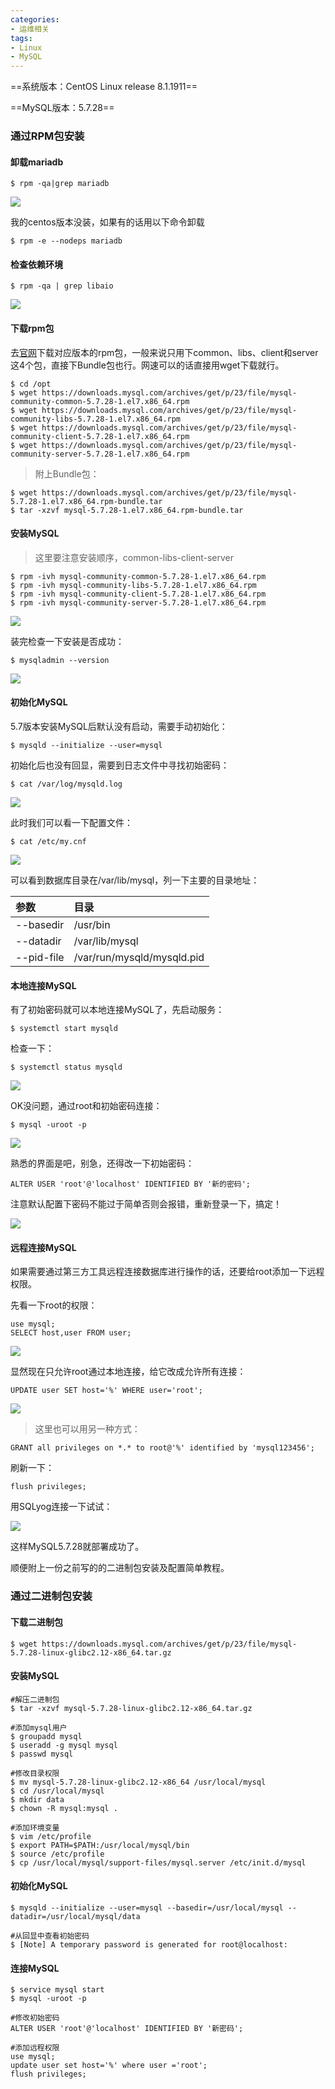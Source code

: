 ```yaml
---
categories:
- 运维相关
tags:
- Linux
- MySQL
---
```


==系统版本：CentOS Linux release 8.1.1911==

==MySQL版本：5.7.28==





### 通过RPM包安装



#### 卸载mariadb

```shell
$ rpm -qa|grep mariadb
```

![](C:\Users\rickee\Desktop\mariadb.png)

我的centos版本没装，如果有的话用以下命令卸载

```shell
$ rpm -e --nodeps mariadb
```



#### 检查依赖环境

```shell
$ rpm -qa | grep libaio
```

![](C:\Users\rickee\Desktop\deps.png)


<!-- more -->


#### 下载rpm包

去[官网](https://dev.mysql.com/downloads/mysql/)下载对应版本的rpm包，一般来说只用下common、libs、client和server这4个包，直接下Bundle包也行。网速可以的话直接用wget下载就行。

```shell
$ cd /opt
$ wget https://downloads.mysql.com/archives/get/p/23/file/mysql-community-common-5.7.28-1.el7.x86_64.rpm
$ wget https://downloads.mysql.com/archives/get/p/23/file/mysql-community-libs-5.7.28-1.el7.x86_64.rpm
$ wget https://downloads.mysql.com/archives/get/p/23/file/mysql-community-client-5.7.28-1.el7.x86_64.rpm
$ wget https://downloads.mysql.com/archives/get/p/23/file/mysql-community-server-5.7.28-1.el7.x86_64.rpm
```

> 附上Bundle包：

```shell
$ wget https://downloads.mysql.com/archives/get/p/23/file/mysql-5.7.28-1.el7.x86_64.rpm-bundle.tar
$ tar -xzvf mysql-5.7.28-1.el7.x86_64.rpm-bundle.tar
```



#### 安装MySQL

> 这里要注意安装顺序，common-libs-client-server

```shell
$ rpm -ivh mysql-community-common-5.7.28-1.el7.x86_64.rpm
$ rpm -ivh mysql-community-libs-5.7.28-1.el7.x86_64.rpm
$ rpm -ivh mysql-community-client-5.7.28-1.el7.x86_64.rpm
$ rpm -ivh mysql-community-server-5.7.28-1.el7.x86_64.rpm
```

![](C:\Users\rickee\Desktop\install.png)

装完检查一下安装是否成功：

```shell
$ mysqladmin --version
```

![](C:\Users\rickee\Desktop\version.png)



#### 初始化MySQL

5.7版本安装MySQL后默认没有启动，需要手动初始化：

```shell
$ mysqld --initialize --user=mysql
```

初始化后也没有回显，需要到日志文件中寻找初始密码：

```shell
$ cat /var/log/mysqld.log
```

![](C:\Users\rickee\Desktop\initialize.png)

此时我们可以看一下配置文件：

```
$ cat /etc/my.cnf
```

![](C:\Users\rickee\Desktop\conf.png)

可以看到数据库目录在/var/lib/mysql，列一下主要的目录地址：

| 参数       | 目录                       |
| :--------- | :------------------------- |
| --basedir  | /usr/bin                   |
| --datadir  | /var/lib/mysql             |
| --pid-file | /var/run/mysqld/mysqld.pid |



#### 本地连接MySQL

有了初始密码就可以本地连接MySQL了，先启动服务：

```shell
$ systemctl start mysqld
```

检查一下：

```shell
$ systemctl status mysqld
```

![](C:\Users\rickee\Desktop\start.png)

OK没问题，通过root和初始密码连接：

```shell
$ mysql -uroot -p
```

![](C:\Users\rickee\Desktop\link.png)

熟悉的界面是吧，别急，还得改一下初始密码：

```mysql
ALTER USER 'root'@'localhost' IDENTIFIED BY '新的密码';
```

注意默认配置下密码不能过于简单否则会报错，重新登录一下，搞定！

![](C:\Users\rickee\Desktop\over.png)



#### 远程连接MySQL

如果需要通过第三方工具远程连接数据库进行操作的话，还要给root添加一下远程权限。

先看一下root的权限：

```mysql
use mysql;
SELECT host,user FROM user;
```

![](C:\Users\rickee\Desktop\user.png)

显然现在只允许root通过本地连接，给它改成允许所有连接：

```mysql
UPDATE user SET host='%' WHERE user='root';
```

![](C:\Users\rickee\Desktop\update.png)

> 这里也可以用另一种方式：

```mysql
GRANT all privileges on *.* to root@'%' identified by 'mysql123456';
```

刷新一下：

```mysql
flush privileges;
```

用SQLyog连接一下试试：

![](C:\Users\rickee\Desktop\sqlyoglink.png)

这样MySQL5.7.28就部署成功了。





顺便附上一份之前写的的二进制包安装及配置简单教程。



### 通过二进制包安装



#### 下载二进制包

```shell
$ wget https://downloads.mysql.com/archives/get/p/23/file/mysql-5.7.28-linux-glibc2.12-x86_64.tar.gz
```



#### 安装MySQL

```shell
#解压二进制包
$ tar -xzvf mysql-5.7.28-linux-glibc2.12-x86_64.tar.gz

#添加mysql用户
$ groupadd mysql
$ useradd -g mysql mysql
$ passwd mysql

#修改目录权限
$ mv mysql-5.7.28-linux-glibc2.12-x86_64 /usr/local/mysql
$ cd /usr/local/mysql
$ mkdir data
$ chown -R mysql:mysql .

#添加环境变量
$ vim /etc/profile
$ export PATH=$PATH:/usr/local/mysql/bin
$ source /etc/profile
$ cp /usr/local/mysql/support-files/mysql.server /etc/init.d/mysql
```



#### 初始化MySQL

```shell
$ mysqld --initialize --user=mysql --basedir=/usr/local/mysql --datadir=/usr/local/mysql/data

#从回显中查看初始密码
$ [Note] A temporary password is generated for root@localhost:
```



#### 连接MySQL

```mysql
$ service mysql start
$ mysql -uroot -p

#修改初始密码
ALTER USER 'root'@'localhost' IDENTIFIED BY '新密码';

#添加远程权限
use mysql;
update user set host='%' where user ='root';
flush privileges;
```
